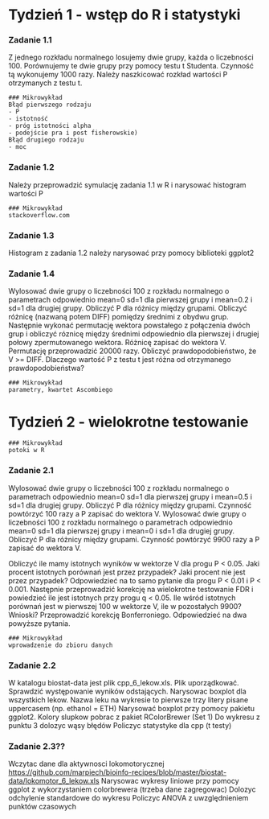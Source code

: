 # Tydzień 1 - wstęp do R i statystyki
### Zadanie 1.1
Z jednego rozkładu normalnego losujemy dwie grupy, każda o liczebności 100. Porównujemy te dwie grupy przy pomocy testu t Studenta. Czynność tą wykonujemy 1000 razy. Należy naszkicować rozkład wartości P otrzymanych z testu t.
```
### Mikrowykład
Błąd pierwszego rodzaju
- P
- istotność
- próg istotności alpha
- podejście pra i post fisherowskie)
Błąd drugiego rodzaju
- moc
```
### Zadanie 1.2
Należy przeprowadzić symulację zadania 1.1 w R i narysować histogram wartości P
```
### Mikrowykład
stackoverflow.com
```
### Zadanie 1.3
Histogram z zadania 1.2 należy narysować przy pomocy biblioteki ggplot2
### Zadanie 1.4
Wylosować dwie grupy o liczebności 100 z rozkładu normalnego o parametrach odpowiednio mean=0 sd=1 dla pierwszej grupy i mean=0.2 i sd=1 dla drugiej grupy. Obliczyć P dla różnicy między grupami. Obliczyć różnicę (nazwaną potem DIFF) pomiędzy średnimi z obydwu grup. Następnie wykonać permutację wektora powstałego z połączenia dwóch grup i obliczyć róznicę między średnimi odpowiednio dla pierwszej i drugiej połowy zpermutowanego wektora. Różnicę zapisać do wektora V. Permutację przeprowadzić 20000 razy. Obliczyć prawdopodobieństwo, że V >= DIFF. Dlaczego wartość P z testu t jest różna od otrzymanego prawdopodobieństwa?
```
### Mikrowykład
parametry, kwartet Ascombiego
```
# Tydzień 2 - wielokrotne testowanie
```
### Mikrowykład
potoki w R
```
### Zadanie 2.1
Wylosować dwie grupy o liczebności 100 z rozkładu normalnego o parametrach odpowiednio mean=0 sd=1 dla pierwszej grupy i mean=0.5 i sd=1 dla drugiej grupy. Obliczyć P dla różnicy między grupami. Czynność powtórzyć 100 razy a P zapisać do wektora V. Wylosować dwie grupy o liczebności 100 z rozkładu normalnego o parametrach odpowiednio mean=0 sd=1 dla pierwszej grupy i mean=0 i sd=1 dla drugiej grupy. Obliczyć P dla różnicy między grupami. Czynność powtórzyć 9900 razy a P zapisać do wektora V. 

Obliczyć ile mamy istotnych wyników w wektorze V dla progu P < 0.05.
Jaki procent istotnych porównań jest przez przypadek?
Jaki procent nie jest przez przypadek?
Odpowiedzieć na to samo pytanie dla progu P < 0.01 i P < 0.001.
Następnie przeprowadzić korekcję na wielokrotne testowanie FDR i powiedzieć ile jest istotnych przy progu q < 0.05.
Ile wśród istotnych porównań jest w pierwszej 100 w wektorze V, ile w pozostałych 9900?
Wnioski?
Przeprowadzić korekcję Bonferroniego. Odpowiedzieć na dwa powyższe pytania.

```
### Mikrowykład
wprowadzenie do zbioru danych
```
### Zadanie 2.2
W katalogu biostat-data jest plik cpp_6_lekow.xls. Plik uporządkować. Sprawdzić występowanie wyników odstających.
Narysowac boxplot dla wszystkich lekow. Nazwa leku na wykresie to pierwsze trzy litery pisane uppercasem (np. ethanol = ETH)
Narysować boxplot przy pomocy pakietu ggplot2. Kolory slupkow pobrac z pakiet RColorBrewer (Set 1)
Do wykresu z punktu 3 dolozyc wąsy błędów
Policzyc statystyke dla cpp (t testy)

### Zadanie 2.3??
Wczytac dane dla aktywnosci lokomotorycznej
https://github.com/marpiech/bioinfo-recipes/blob/master/biostat-data/lokomotor_6_lekow.xls
Narysowac wykresy liniowe przy pomocy ggplot z wykorzystaniem colorbrewera (trzeba dane zagregowac)
Dolozyc odchylenie standardowe do wykresu
Policzyc ANOVA z uwzględnieniem punktów czasowych
